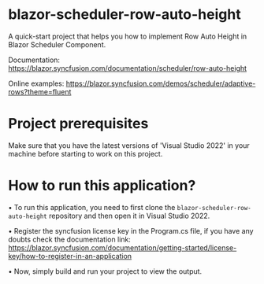 # blazor-scheduler-row-auto-height
A quick-start project that helps you how to implement Row Auto Height in Blazor Scheduler Component. 

Documentation: https://blazor.syncfusion.com/documentation/scheduler/row-auto-height

Online examples: https://blazor.syncfusion.com/demos/scheduler/adaptive-rows?theme=fluent
                 
# Project prerequisites
Make sure that you have the latest versions of 'Visual Studio 2022' in your machine before starting to work on this project.
# How to run this application?
• To run this application, you need to first clone the <code>blazor-scheduler-row-auto-height</code> repository and then open it in Visual Studio 2022.

• Register the syncfusion license key in the Program.cs file, if you have any doubts check the documentation link:  https://blazor.syncfusion.com/documentation/getting-started/license-key/how-to-register-in-an-application

• Now, simply build and run your project to view the output.
